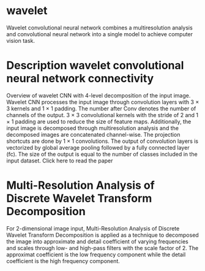 # wavelet
Wavelet convolutional neural network combines a multiresolution analysis and convolutional neural network into a single model to achieve computer vision task.

# Description wavelet convolutional neural network connectivity
Overview of wavelet CNN with 4-level decomposition of the input image. Wavelet CNN processes the input image through convolution layers with 3 × 3 kernels and 1 × 1 padding. The number after Conv denotes the number of channels of the output. 3 × 3 convolutional kernels with the stride of 2 and 1 × 1 padding are used to reduce the size of feature maps. Additionally, the input image is decomposed through multiresolution analysis and the decomposed images are concatenated channel-wise. The projection shortcuts are done by 1 × 1 convolutions. The output of convolution layers is vectorized by global average pooling followed by a fully connected layer (fc). The size of the output is equal to the number of classes included in the input dataset. Click here to read the paper

# Multi-Resolution Analysis of Discrete Wavelet Transform Decomposition
For 2-dimensional image input, Multi-Resolution Analysis of Discrete Wavelet Transform Decomposition is applied as a technique to decomposed the image into approximate and detail coefficient of varying frequencies and scales through low- and high-pass filters with the scale factor of 2. The approximat coefficient is the low frequency component while the detail coefficient is the high frequency component.
